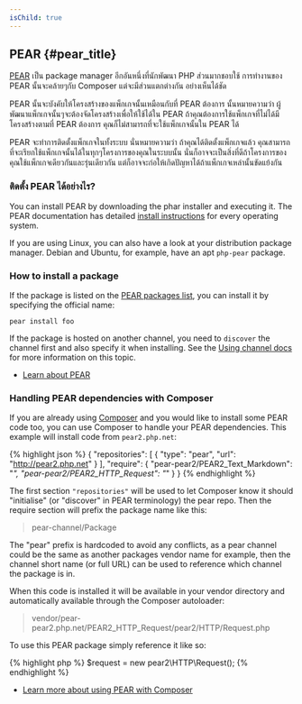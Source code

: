 ```yaml
---
isChild: true
---
```


## PEAR {#pear_title}

[PEAR][1] เป็น package manager อีกอันหนึ่งที่นักพัฒนา PHP ส่วนมากชอบใช้ การทำงานของ PEAR นั้นจะคล้ายๆกับ Composer แต่จะมีส่วนแตกต่างกัน
อย่างเห็นได้ชัด

PEAR นั้นจะบังคับให้โครงสร้างของแพ็กเกจนั้นเหมือนกับที่ PEAR ต้องการ นั้นหมายความว่า ผู้พัฒนาแพ็กเกจนั้นๆจะต้องจัดโครงสร้างเพื่อให้ใช้ได้ใน PEAR
ถ้าคุณต้องการใช้แพ็กเกจที่ไม่ได้มีโครงสร้างตามที่ PEAR ต้องการ คุณก็ไม่สามารถที่จะใช้แพ็กเกจนั้นใน PEAR ได้

PEAR จะทำการติดตั้งแพ็กเกจในทั้งระบบ นั่นหมายความว่า ถ้าคุณได้ติดตั้งแพ็กเกจแล้ว คุณสามารถที่จะเรียกใช้แพ็กเกจนั้นได้ในทุกๆโครงการของคุณในระบบนั้น
นั่นก็อาจจะเป็นสิ่งที่ดีถ้าโครงการของคุณใช้แพ็กเกจเดียวกันและรุ่นเดียวกัน แต่ก็อาจจะก่อให้เกิดปัญหาได้ถ้าแพ็กเกจเหล่านั้นขัดแย้งกัน

### ติดตั้ง PEAR ได้อย่างไร?

You can install PEAR by downloading the phar installer and executing it. The PEAR documentation has detailed
[install instructions][2] for every operating system.

If you are using Linux, you can also have a look at your distribution package manager. Debian and Ubuntu, for example,
have an apt ``php-pear`` package.

### How to install a package

If the package is listed on the [PEAR packages list][3], you can install it by specifying the official name:

    pear install foo

If the package is hosted on another channel, you need to `discover` the channel first and also specify it when
installing. See the [Using channel docs][4] for more information on this topic.

* [Learn about PEAR][1]

### Handling PEAR dependencies with Composer

If you are already using [Composer][5] and you would like to install some PEAR code too, you can use
Composer to handle your PEAR dependencies. This example will install code from `pear2.php.net`:

{% highlight json %}
{
    "repositories": [
        {
            "type": "pear",
            "url": "http://pear2.php.net"
        }
    ],
    "require": {
        "pear-pear2/PEAR2_Text_Markdown": "*",
        "pear-pear2/PEAR2_HTTP_Request": "*"
    }
}
{% endhighlight %}

The first section `"repositories"` will be used to let Composer know it should "initialise"
(or "discover" in PEAR terminology) the pear repo. Then the require section will prefix the package
name like this:

> pear-channel/Package

The "pear" prefix is hardcoded to avoid any conflicts, as a pear channel could be the same as another packages vendor name for example, then the channel short name (or full URL) can be used
to reference which channel the package is in.

When this code is installed it will be available in your vendor directory and automatically
available through the Composer autoloader:

> vendor/pear-pear2.php.net/PEAR2_HTTP_Request/pear2/HTTP/Request.php

To use this PEAR package simply reference it like so:

{% highlight php %}
$request = new pear2\HTTP\Request();
{% endhighlight %}

* [Learn more about using PEAR with Composer][6]

[1]: http://pear.php.net/
[2]: http://pear.php.net/manual/en/installation.getting.php
[3]: http://pear.php.net/packages.php
[4]: http://pear.php.net/manual/en/guide.users.commandline.channels.php
[5]: /#composer_and_packagist
[6]: http://getcomposer.org/doc/05-repositories.md#pear
